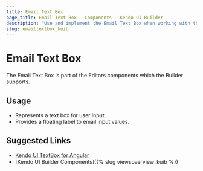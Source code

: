 ```yaml
---
title: Email Text Box
page_title: Email Text Box - Components - Kendo UI Builder
description: "Use and implement the Email Text Box when working with the Kendo UI Builder tool for creating and managing Angular and AngularJS-based web applications."
slug: emailtextbox_kuib
---
```


# Email Text Box

The Email Text Box is part of the Editors components which the Builder supports.

## Usage

* Represents a text box for user input.
* Provides a floating label to email input values.

## Suggested Links

* [Kendo UI TextBox for Angular](https://www.telerik.com/kendo-angular-ui/components/inputs/textbox/)
* [Kendo UI Builder Components]({% slug viewsoverview_kuib %})
